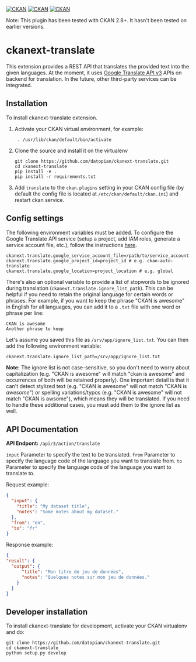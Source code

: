  [![CKAN](https://img.shields.io/badge/ckan-2.7-orange.svg?style=flat-square)](https://github.com/ckan/ckan/tree/2.7) [![CKAN](https://img.shields.io/badge/ckan-2.8-orange.svg?style=flat-square)](https://github.com/ckan/ckan/tree/2.8) [![CKAN](https://img.shields.io/badge/ckan-2.9-orange.svg?style=flat-square)](https://github.com/ckan/ckan/tree/2.9) 

 Note: This plugin has been tested with CKAN 2.8+. It hasn't been tested on earlier versions.

# ckanext-translate

This extension provides a REST API that translates the provided text into the given languages. At the moment, it uses [Google Translate API v3](https://cloud.google.com/translate/docs/advanced/translate-text-advance) APIs on backend for translation. In the future, other third-party services can be integrated.


## Installation

To install ckanext-translate extension.

1. Activate your CKAN virtual environment, for example:
    ```
     . /usr/lib/ckan/default/bin/activate
    ```

2. Clone the source and install it on the virtualenv
    ```
    git clone https://github.com/datopian/ckanext-translate.git
    cd ckanext-translate
    pip install -e .
  	pip install -r requirements.txt
    ```

3. Add `translate` to the `ckan.plugins` setting in your CKAN
   config file (by default the config file is located at
   `/etc/ckan/default/ckan.ini`) and restart ckan service.


## Config settings

  The following environment variables must be added. To configure the Google Translate API service (setup a project, add IAM roles, generate a service account file, etc.), follow the instructions [here](https://cloud.google.com/translate/docs/setup).

  ```
  ckanext.translate.google_service_account_file=/path/to/service_account.json
  ckanext.translate.google_project_id=project_id # e.g. ckan-auto-translate
  ckanext.translate.google_location=project_location # e.g. global
  ```

  There's also an optional variable to provide a list of stopwords to be ignored during translation (`ckanext.translate.ignore_list_path`). This can be helpful if you need to retain the original language for certain words or phrases. For example, if you want to keep the phrase "CKAN is awesome" in English for all languages, you can add it to a `.txt` file with one word or phrase per line:

  ```
  CKAN is awesome
  Another phrase to keep
  ```

  Let's assume you saved this file as `/srv/app/ignore_list.txt`. You can then add the following environment variable:

  ```
  ckanext.translate.ignore_list_path=/srv/app/ignore_list.txt
  ```

  **Note:** The ignore list is not case-sensitive, so you don't need to worry about capitalization (e.g. "CKAN is awesome" will match "ckan is awesome" and occurrences of both will be retained properly). One important detail is that it can't detect stylized text (e.g. "CKAN is awesome" will not match "CKAN is _awesome_") or spelling variations/typos (e.g. "CKAN is awesome" will not match "CKAN is awsome"), which means they will be translated. If you need to handle these additional cases, you must add them to the ignore list as well.

## API Documentation

**API Endpont:** `/api/3/action/translate`

`input` Parameter to specify the text to be translated.
`from` Parameter to specify the language code of the language you want to translate from.
`to` Parameter to specify the language code of the language you want to translate to.


Request example:

```json
{
  "input": {
    "title": "My dataset title",
    "notes": "Some notes about my dataset."
  },
  "from": "en",
  "to": "fr"
}
 ```

Response example: 

```json
{
"result": {
  "output": {
      "title": "Mon titre de jeu de données",
      "notes": "Quelques notes sur mon jeu de données."
    }
  }  
}
```



## Developer installation

To install ckanext-translate for development, activate your CKAN virtualenv and
do:

    git clone https://github.com/datopian/ckanext-translate.git
    cd ckanext-translate
    python setup.py develop
